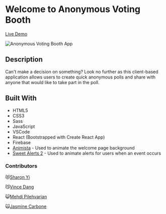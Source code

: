 # Welcome to Anonymous Voting Booth

[Live Demo](https://anonvotingbooth.github.io/anonymousVotingBooth)

![Anonymous Voting Booth App](https://i.imgur.com/lfeXdzp.jpg)

## Description
Can't make a decision on something? Look no further as this client-based application allows users to create quick anonymous polls and share with anyone that would like to take part in the poll.

## Built With
* HTML5
* CSS3
* Sass
* JavaScript
* VSCode
* React (Bootstrapped with Create React App)
* Firebase
* [Animista](https://animista.net/) - Used to animate the welcome page background
* [Sweet Alerts 2](https://cdn.jsdelivr.net/npm/sweetalert2@9) - Used to animate alerts for users when an event occurs

### Contributors 
 :heart_eyes_cat:[Sharon Yi](https://github.com/sharon-yi)

 :smirk_cat:[Vince Dang](https://github.com/DangVincent)

 :smiley_cat:[Mehdi Pilehvarian](https://github.com/mantonionip)

 :scream_cat:[Jasmine Carbone](https://github.com/tiltedcanvas)
